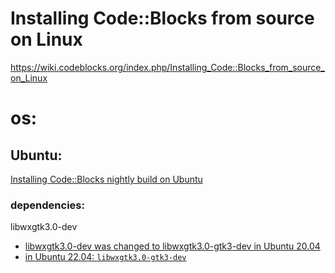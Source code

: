 # Installing Code::Blocks from source on Linux
https://wiki.codeblocks.org/index.php/Installing_Code::Blocks_from_source_on_Linux

# os:
## Ubuntu:
[Installing Code::Blocks nightly build on Ubuntu](https://wiki.codeblocks.org/index.php/Installing_Code::Blocks_nightly_build_on_Ubuntu)


### dependencies:
libwxgtk3.0-dev
- [libwxgtk3.0-dev was changed to libwxgtk3.0-gtk3-dev in Ubuntu 20.04](https://askubuntu.com/questions/1241217/package-libwxgtk3-0-dev-has-no-installation-candidate-on-ubuntu-20-04)
- [in Ubuntu 22.04: `libwxgtk3.0-gtk3-dev`](https://packages.ubuntu.com/search?keywords=libwxgtk3.0-gtk3-dev)
